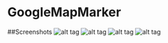 # GoogleMapMarker
##Screenshots
![alt tag](https://github.com/HERBSandSPICES/GoogleMapMarker/blob/master/device-2015-12-07-230654.png)
![alt tag](https://github.com/HERBSandSPICES/GoogleMapMarker/blob/master/device-2015-12-07-230843.png)
![alt tag](https://github.com/HERBSandSPICES/GoogleMapMarker/blob/master/device-2015-12-07-230909.png)
![alt tag](https://github.com/HERBSandSPICES/GoogleMapMarker/blob/master/device-2015-12-07-230954.png)
